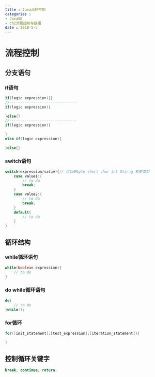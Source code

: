 ```yaml
---
title : Java流程控制
categories : 
- JavaSE
- ch2流程控制与数组
date : 2018-5-5
---
```


# 流程控制



## 分支语句

### if语句

```java
if(logic expression){}
//-------------------------------
if(logic expression){
    
}else{}
//-------------------------------
if(logic expression){
    
}
else if(logic expression){
    
}else{}
```

### switch语句

```java
switch(expression/value){// 可以是byte short char int Stirng 枚举类型
    case value1:{
        // to do
        break;
    }
    case value2:{
        // to do
        break;
    }
    default{
        // to do
    }
}
```



## 循环结构

### while循环语句

```java
while(boolean expression){
    // to do
}
```

### do while循环语句

```java
do{
    // to do
}while();
```

### for循环

```java
for([init_statement];[test_expression];[iteration_statement]){
    
}
```



## 控制循环关键字

```java
break; continue; return;
```

